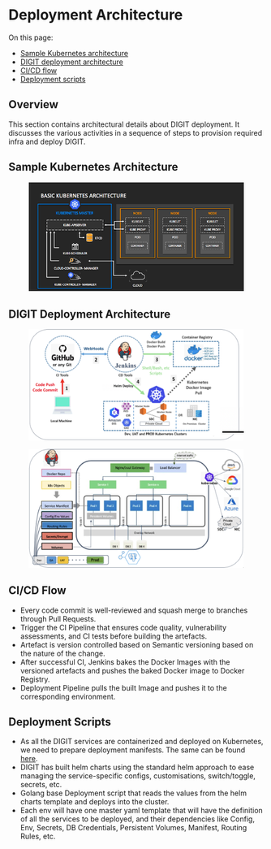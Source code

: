 # Deployment Architecture

On this page:

* [Sample Kubernetes architecture](deployment-architecture.md#sample-kubernetes-architecture)
* [DIGIT deployment architecture](deployment-architecture.md#digit-deployment-architecture)
* [CI/CD flow](deployment-architecture.md#ci-cd-flow)
* [Deployment scripts](deployment-architecture.md#deployment-scripts)

## Overview

This section contains architectural details about DIGIT deployment. It discusses the various activities in a sequence of steps to provision required infra and deploy DIGIT.

## Sample Kubernetes Architecture

<div align="left">

<figure><img src="../../../../.gitbook/assets/image (128).png" alt=""><figcaption></figcaption></figure>

</div>

## DIGIT Deployment Architecture

<figure><img src="../../../../.gitbook/assets/image (207).png" alt=""><figcaption></figcaption></figure>

<figure><img src="../../../../.gitbook/assets/image (60).png" alt=""><figcaption></figcaption></figure>

## CI/CD Flow

* Every code commit is well-reviewed and squash merge to branches through Pull Requests.
* Trigger the CI Pipeline that ensures code quality, vulnerability assessments, and CI tests before building the artefacts.
* Artefact is version controlled based on Semantic versioning based on the nature of the change.
* After successful CI, Jenkins bakes the Docker Images with the versioned artefacts and pushes the baked Docker image to Docker Registry.
* Deployment Pipeline pulls the built Image and pushes it to the corresponding environment.

## Deployment Scripts

* As all the DIGIT services are containerized and deployed on Kubernetes, we need to prepare deployment manifests. The same can be found [here](https://github.com/egovernments/Train-InfraOps).
* DIGIT has built helm charts using the standard helm approach to ease managing the service-specific configs, customisations, switch/toggle, secrets, etc.
* Golang base Deployment script that reads the values from the helm charts template and deploys into the cluster.
* Each env will have one master yaml template that will have the definition of all the services to be deployed, and their dependencies like Config, Env, Secrets, DB Credentials, Persistent Volumes, Manifest, Routing Rules, etc.

